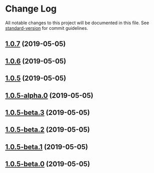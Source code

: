 # Change Log

All notable changes to this project will be documented in this file. See [standard-version](https://github.com/conventional-changelog/standard-version) for commit guidelines.

## [1.0.7](https://github.com/verdaccio/test_docker_github_actions/compare/v1.0.6...v1.0.7) (2019-05-05)



## [1.0.6](https://github.com/verdaccio/test_docker_github_actions/compare/v1.0.5...v1.0.6) (2019-05-05)



## [1.0.5](https://github.com/verdaccio/test_docker_github_actions/compare/v1.0.5-alpha.0...v1.0.5) (2019-05-05)



## [1.0.5-alpha.0](https://github.com/verdaccio/test_docker_github_actions/compare/v1.0.5-beta.3...v1.0.5-alpha.0) (2019-05-05)



## [1.0.5-beta.3](https://github.com/verdaccio/test_docker_github_actions/compare/v1.0.5-beta.2...v1.0.5-beta.3) (2019-05-05)



## [1.0.5-beta.2](https://github.com/verdaccio/test_docker_github_actions/compare/v1.0.5-beta.1...v1.0.5-beta.2) (2019-05-05)



## [1.0.5-beta.1](https://github.com/verdaccio/test_docker_github_actions/compare/v1.0.5-beta.0...v1.0.5-beta.1) (2019-05-05)



## [1.0.5-beta.0](https://github.com/verdaccio/test_docker_github_actions/compare/v1.0.4...v1.0.5-beta.0) (2019-05-05)
